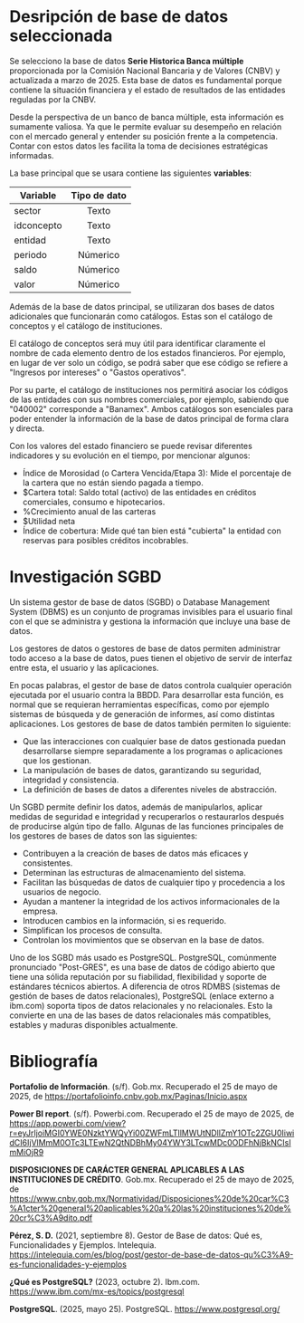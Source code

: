 # Desripción de base de datos seleccionada

Se selecciono la base de datos **Serie Historica Banca múltiple** proporcionada por la Comisión Nacional Bancaria y de Valores (CNBV) y actualizada a marzo de 2025. Esta base de datos es fundamental porque contiene la situación financiera y el estado de resultados de las entidades reguladas por la CNBV.

Desde la perspectiva de un banco de banca múltiple, esta información es sumamente valiosa. Ya que le permite evaluar su desempeño en relación con el mercado general y entender su posición frente a la competencia. Contar con estos datos les facilita la toma de decisiones estratégicas informadas.

La base principal que se usara contiene las siguientes **variables**:

|Variable|Tipo de dato
 --- | :---: 
sector|Texto
idconcepto|Texto
entidad|Texto
periodo|Númerico
saldo|Númerico
valor|Númerico

Además de la base de datos principal, se utilizaran dos bases de datos adicionales que funcionarán como catálogos. Estas son el catálogo de conceptos y el catálogo de instituciones.

El catálogo de conceptos será muy útil para identificar claramente el nombre de cada elemento dentro de los estados financieros. Por ejemplo, en lugar de ver solo un código, se podrá saber que ese código se refiere a "Ingresos por intereses" o "Gastos operativos".

Por su parte, el catálogo de instituciones nos permitirá asociar los códigos de las entidades con sus nombres comerciales, por ejemplo, sabiendo que "040002" corresponde a "Banamex". Ambos catálogos son esenciales para poder entender la información de la base de datos principal de forma clara y directa.

Con los valores del estado financiero se puede revisar diferentes indicadores y su evolución en el tiempo, por mencionar algunos:

- Índice de Morosidad (o Cartera Vencida/Etapa 3): Mide el porcentaje de la cartera que no están siendo pagada a tiempo.
- $Cartera total: Saldo total (activo) de las entidades en créditos comerciales, consumo e hipotecarios.
- %Crecimiento anual de las carteras
- $Utilidad neta
- Índice de cobertura: Mide qué tan bien está "cubierta" la entidad con reservas para posibles créditos incobrables.


# Investigación SGBD

Un sistema gestor de base de datos (SGBD) o Database Management System (DBMS) es un conjunto de programas invisibles para el usuario final con el que se administra y gestiona la información que incluye una base de datos.

Los gestores de datos o gestores de base de datos permiten administrar todo acceso a la base de datos, pues tienen el objetivo de servir de interfaz entre esta, el usuario y las aplicaciones.

En pocas palabras, el gestor de base de datos controla cualquier operación ejecutada por el usuario contra la BBDD. Para desarrollar esta función, es normal que se requieran herramientas específicas, como por ejemplo sistemas de búsqueda y de generación de informes, así como distintas aplicaciones. Los gestores de base de datos también permiten lo siguiente:
- Que las interacciones con cualquier base de datos gestionada puedan desarrollarse siempre separadamente a los programas o aplicaciones que los gestionan.
- La manipulación de bases de datos, garantizando su seguridad, integridad y consistencia.
- La definición de bases de datos a diferentes niveles de abstracción.

Un SGBD permite definir los datos, además de manipularlos, aplicar medidas de seguridad e integridad y recuperarlos o restaurarlos después de producirse algún tipo de fallo. Algunas de las funciones principales de los gestores de bases de datos son las siguientes:

- Contribuyen a la creación de bases de datos más eficaces y consistentes.
- Determinan las estructuras de almacenamiento del sistema.
- Facilitan las búsquedas de datos de cualquier tipo y procedencia a los usuarios de negocio.
- Ayudan a mantener la integridad de los activos informacionales de la empresa.
- Introducen cambios en la información, si es requerido.
- Simplifican los procesos de consulta.
- Controlan los movimientos que se observan en la base de datos.

Uno de los SGBD más usado es PostgreSQL. 
PostgreSQL, comúnmente pronunciado "Post-GRES", es una base de datos de código abierto que tiene una sólida reputación por su fiabilidad, flexibilidad y soporte de estándares técnicos abiertos. A diferencia de otros RDMBS (sistemas de gestión de bases de datos relacionales), PostgreSQL (enlace externo a ibm.com) soporta tipos de datos relacionales y no relacionales. Esto la convierte en una de las bases de datos relacionales más compatibles, estables y maduras disponibles actualmente.


# Bibliografía
**Portafolio de Información**. (s/f). Gob.mx. Recuperado el 25 de mayo de 2025, de https://portafolioinfo.cnbv.gob.mx/Paginas/Inicio.aspx

**Power BI report**. (s/f). Powerbi.com. Recuperado el 25 de mayo de 2025, de https://app.powerbi.com/view?r=eyJrIjoiMGI0YWE0NzktYWQyYi00ZWFmLTllMWUtNDllZmY1OTc2ZGU0IiwidCI6IjVlMmM0OTc3LTEwN2QtNDBhMy04YWY3LTcwMDc0ODFhNjBkNCIsImMiOjR9

**DISPOSICIONES DE CARÁCTER GENERAL APLICABLES A LAS INSTITUCIONES DE CRÉDITO**. Gob.mx. Recuperado el 25 de mayo de 2025, de https://www.cnbv.gob.mx/Normatividad/Disposiciones%20de%20car%C3%A1cter%20general%20aplicables%20a%20las%20instituciones%20de%20cr%C3%A9dito.pdf

**Pérez, S. D.** (2021, septiembre 8). Gestor de Base de datos: Qué es, Funcionalidades y Ejemplos. Intelequia. https://intelequia.com/es/blog/post/gestor-de-base-de-datos-qu%C3%A9-es-funcionalidades-y-ejemplos

**¿Qué es PostgreSQL?** (2023, octubre 2). Ibm.com. https://www.ibm.com/mx-es/topics/postgresql

**PostgreSQL**. (2025, mayo 25). PostgreSQL. https://www.postgresql.org/